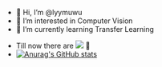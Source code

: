 - 👋 Hi, I’m @lyymuwu
- 👀 I’m interested in Computer Vision
- 🌱 I’m currently learning Transfer Learning
<!---
- 💞️ I’m looking to collaborate on none
- 📫 How to reach me never
--->

- Till now there are ![](https://visitor-badge.glitch.me/badge?page_id=lyymuwu) 🧐
- [![Anurag's GitHub stats](https://github-readme-stats.vercel.app/api?username=lyymuwu)](https://github.com/anuraghazra/github-readme-stats)



<!---
lyymuwu/lyymuwu is a ✨ special ✨ repository because its `README.md` (this file) appears on your GitHub profile.
You can click the Preview link to take a look at your changes.
--->
